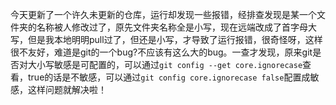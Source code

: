 <!-- category: "git"
labels: "git"
createdAt: 2022-12-05T16:31:11.832+00:00 -->
今天更新了一个许久未更新的仓库，运行却发现一些报错，经排查发现是某一个文件夹的名称被人修改过了，原先文件夹名称全是小写，现在远端改成了首字母大写，但是我本地明明pull过了，但还是小写，才导致了运行报错，很奇怪呀，这样很不友好，难道是git的一个bug?不应该有这么大的bug。一查才发现，原来git是否对大小写敏感是可配置的，可以通过`git config --get core.ignorecase`查看，true的话是不敏感，可以通过`git config core.ignorecase false`配置成敏感，这样问题就解决啦！